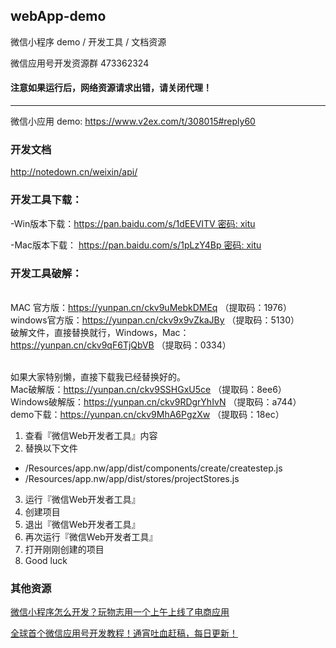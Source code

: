 ## webApp-demo

微信小程序 demo / 开发工具 / 文档资源

微信应用号开发资源群 473362324



#### 注意如果运行后，网络资源请求出错，请关闭代理！

----


微信小应用 demo: https://www.v2ex.com/t/308015#reply60


### 开发文档

http://notedown.cn/weixin/api/

### 开发工具下载：

-Win版本下载：https://pan.baidu.com/s/1dEEVITV 密码: xitu <br/>

-Mac版本下载： https://pan.baidu.com/s/1pLzY4Bp 密码: xitu <br/>


### 开发工具破解：


<br/>MAC 官方版：https://yunpan.cn/ckv9uMebkDMEq （提取码：1976）
<br/>windows官方版：https://yunpan.cn/ckv9x9vZkaJBy （提取码：5130）
<br/>破解文件，直接替换就行，Windows，Mac：https://yunpan.cn/ckv9qF6TjQbVB （提取码：0334）

<br/>如果大家特别懒，直接下载我已经替换好的。
<br/>Mac破解版：https://yunpan.cn/ckv9SSHGxU5ce （提取码：8ee6）
<br/>Windows破解版：https://yunpan.cn/ckv9RDgrYhIvN （提取码：a744）
<br/>demo下载：https://yunpan.cn/ckv9MhA6PgzXw （提取码：18ec）


1. 查看『微信Web开发者工具』内容
2. 替换以下文件
  * /Resources/app.nw/app/dist/components/create/createstep.js
  * /Resources/app.nw/app/dist/stores/projectStores.js
3. 运行『微信Web开发者工具』
4. 创建项目
5. 退出『微信Web开发者工具』
6. 再次运行『微信Web开发者工具』
7. 打开刚刚创建的项目
8. Good luck

### 其他资源

[微信小程序怎么开发？玩物志用一个上午上线了电商应用](http://www.ifanr.com/721124)

[全球首个微信应用号开发教程！通宵吐血赶稿，每日更新！](https://my.oschina.net/wwnick/blog/750055)
